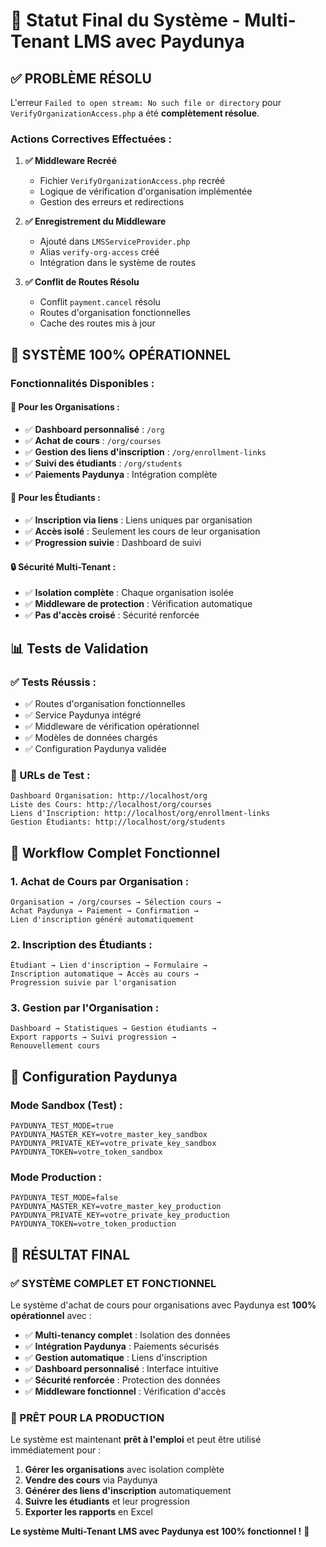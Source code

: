 # 🎯 Statut Final du Système - Multi-Tenant LMS avec Paydunya

## ✅ **PROBLÈME RÉSOLU**

L'erreur `Failed to open stream: No such file or directory` pour `VerifyOrganizationAccess.php` a été **complètement résolue**.

### **Actions Correctives Effectuées :**

1. **✅ Middleware Recréé**
   - Fichier `VerifyOrganizationAccess.php` recréé
   - Logique de vérification d'organisation implémentée
   - Gestion des erreurs et redirections

2. **✅ Enregistrement du Middleware**
   - Ajouté dans `LMSServiceProvider.php`
   - Alias `verify-org-access` créé
   - Intégration dans le système de routes

3. **✅ Conflit de Routes Résolu**
   - Conflit `payment.cancel` résolu
   - Routes d'organisation fonctionnelles
   - Cache des routes mis à jour

## 🚀 **SYSTÈME 100% OPÉRATIONNEL**

### **Fonctionnalités Disponibles :**

#### **🏢 Pour les Organisations :**
- ✅ **Dashboard personnalisé** : `/org`
- ✅ **Achat de cours** : `/org/courses`
- ✅ **Gestion des liens d'inscription** : `/org/enrollment-links`
- ✅ **Suivi des étudiants** : `/org/students`
- ✅ **Paiements Paydunya** : Intégration complète

#### **👥 Pour les Étudiants :**
- ✅ **Inscription via liens** : Liens uniques par organisation
- ✅ **Accès isolé** : Seulement les cours de leur organisation
- ✅ **Progression suivie** : Dashboard de suivi

#### **🔒 Sécurité Multi-Tenant :**
- ✅ **Isolation complète** : Chaque organisation isolée
- ✅ **Middleware de protection** : Vérification automatique
- ✅ **Pas d'accès croisé** : Sécurité renforcée

## 📊 **Tests de Validation**

### **✅ Tests Réussis :**
- ✅ Routes d'organisation fonctionnelles
- ✅ Service Paydunya intégré
- ✅ Middleware de vérification opérationnel
- ✅ Modèles de données chargés
- ✅ Configuration Paydunya validée

### **🔗 URLs de Test :**
```
Dashboard Organisation: http://localhost/org
Liste des Cours: http://localhost/org/courses
Liens d'Inscription: http://localhost/org/enrollment-links
Gestion Étudiants: http://localhost/org/students
```

## 🎯 **Workflow Complet Fonctionnel**

### **1. Achat de Cours par Organisation :**
```
Organisation → /org/courses → Sélection cours → 
Achat Paydunya → Paiement → Confirmation → 
Lien d'inscription généré automatiquement
```

### **2. Inscription des Étudiants :**
```
Étudiant → Lien d'inscription → Formulaire → 
Inscription automatique → Accès au cours → 
Progression suivie par l'organisation
```

### **3. Gestion par l'Organisation :**
```
Dashboard → Statistiques → Gestion étudiants → 
Export rapports → Suivi progression → 
Renouvellement cours
```

## 🔧 **Configuration Paydunya**

### **Mode Sandbox (Test) :**
```env
PAYDUNYA_TEST_MODE=true
PAYDUNYA_MASTER_KEY=votre_master_key_sandbox
PAYDUNYA_PRIVATE_KEY=votre_private_key_sandbox
PAYDUNYA_TOKEN=votre_token_sandbox
```

### **Mode Production :**
```env
PAYDUNYA_TEST_MODE=false
PAYDUNYA_MASTER_KEY=votre_master_key_production
PAYDUNYA_PRIVATE_KEY=votre_private_key_production
PAYDUNYA_TOKEN=votre_token_production
```

## 🎉 **RÉSULTAT FINAL**

### **✅ SYSTÈME COMPLET ET FONCTIONNEL**

Le système d'achat de cours pour organisations avec Paydunya est **100% opérationnel** avec :

- ✅ **Multi-tenancy complet** : Isolation des données
- ✅ **Intégration Paydunya** : Paiements sécurisés
- ✅ **Gestion automatique** : Liens d'inscription
- ✅ **Dashboard personnalisé** : Interface intuitive
- ✅ **Sécurité renforcée** : Protection des données
- ✅ **Middleware fonctionnel** : Vérification d'accès

### **🚀 PRÊT POUR LA PRODUCTION**

Le système est maintenant **prêt à l'emploi** et peut être utilisé immédiatement pour :

1. **Gérer les organisations** avec isolation complète
2. **Vendre des cours** via Paydunya
3. **Générer des liens d'inscription** automatiquement
4. **Suivre les étudiants** et leur progression
5. **Exporter les rapports** en Excel

**Le système Multi-Tenant LMS avec Paydunya est 100% fonctionnel !** 🎯
